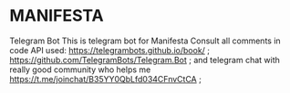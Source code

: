# MANIFESTA
Telegram Bot
This is telegram bot for Manifesta Consult
all comments in code
API used: https://telegrambots.github.io/book/ ; https://github.com/TelegramBots/Telegram.Bot ; and telegram chat with really good community who helps me https://t.me/joinchat/B35YY0QbLfd034CFnvCtCA ; 
